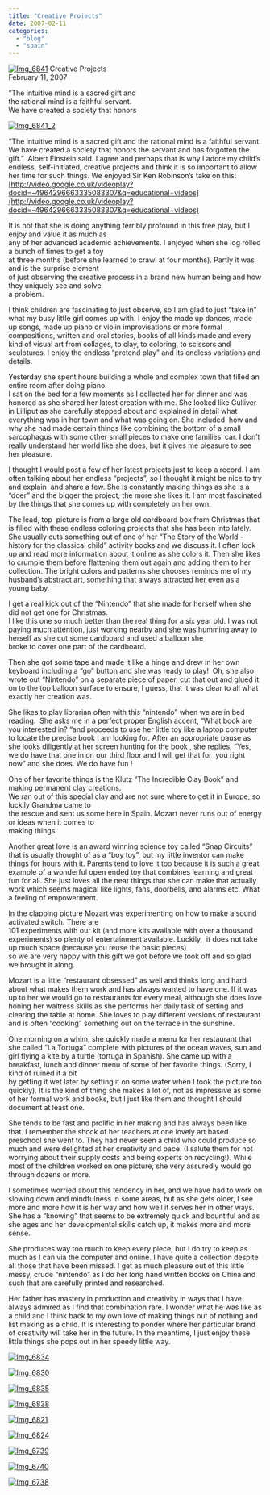 ```yaml
---
title: "Creative Projects"
date: 2007-02-11
categories: 
  - "blog"
  - "spain"
---
```


 [![Img_6841](https://pub-ac94b3f306b24c0dba4238943c97f2e1.r2.dev/2008/04/18/img_6841.png "Img_6841")](https://pub-ac94b3f306b24c0dba4238943c97f2e1.r2.dev/photos/uncategorized/2008/04/18/img_6841.png) Creative Projects  
February 11, 2007 [](http://video.google.co.uk/videoplay?docid=-4964296663335083307&q=educational+videos) 

“The intuitive mind is a sacred gift and  
the rational mind is a faithful servant.  
We have created a society that honors

<!--more-->

[![Img_6841_2](https://pub-ac94b3f306b24c0dba4238943c97f2e1.r2.dev/2008/04/18/img_6841_2.png "Img_6841_2")](https://pub-ac94b3f306b24c0dba4238943c97f2e1.r2.dev/photos/uncategorized/2008/04/18/img_6841_2.png)

“The intuitive mind is a sacred gift and the rational mind is a faithful servant. We have created a society that honors the servant and has forgotten the gift.”  Albert Einstein said. I agree and perhaps that is why I adore my child’s endless, self-initiated, creative projects and think it is so important to allow her time for such things. We enjoyed Sir Ken Robinson’s take on this:  
[http://video.google.co.uk/videoplay?docid=-4964296663335083307&q=educational+videos](http://video.google.co.uk/videoplay?docid=-4964296663335083307&q=educational+videos)

It is not that she is doing anything terribly profound in this free play, but I enjoy and value it as much as  
any of her advanced academic achievements. I enjoyed when she log rolled a bunch of times to get a toy  
at three months (before she learned to crawl at four months). Partly it was and is the surprise element  
of just observing the creative process in a brand new human being and how they uniquely see and solve  
a problem.

I think children are fascinating to just observe, so I am glad to just “take in” what my busy little girl comes up with. I enjoy the made up dances, made up songs, made up piano or violin improvisations or more formal compositions, written and oral stories, books of all kinds made and every kind of visual art from collages, to clay, to coloring, to scissors and sculptures. I enjoy the endless “pretend play” and its endless variations and details.

Yesterday she spent hours building a whole and complex town that filled an entire room after doing piano.  
I sat on the bed for a few moments as I collected her for dinner and was honored as she shared her latest creation with me. She looked like Gulliver in Lilliput as she carefully stepped about and explained in detail what everything was in her town and what was going on. She included  how and why she had made certain things like combining the bottom of a small sarcophagus with some other small pieces to make one families’ car. I don’t really understand her world like she does, but it gives me pleasure to see her pleasure.

I thought I would post a few of her latest projects just to keep a record. I am often talking about her endless “projects”, so I thought it might be nice to try and explain  and share a few. She is constantly making things as she is a “doer” and the bigger the project, the more she likes it. I am most fascinated  
by the things that she comes up with completely on her own.

The lead, top  picture is from a large old cardboard box from Christmas that is filled with these endless coloring projects that she has been into lately. She usually cuts something out of one of her “The Story of the World - history for the classical child” activity books and we discuss it. I often look up and read more information about it online as she colors it. Then she likes to crumple them before flattening them out again and adding them to her collection. The bright colors and patterns she chooses reminds me of my husband’s abstract art, something that always attracted her even as a young baby.

I get a real kick out of the “Nintendo” that she made for herself when she did not get one for Christmas.  
I like this one so much better than the real thing for a six year old. I was not paying much attention, just working nearby and she was humming away to herself as she cut some cardboard and used a balloon she  
broke to cover one part of the cardboard.

Then she got some tape and made it like a hinge and drew in her own keyboard including a “go” button and she was ready to play!  Oh, she also wrote out “Nintendo” on a separate piece of paper, cut that out and glued it on to the top balloon surface to ensure, I guess, that it was clear to all what exactly her creation was.

She likes to play librarian often with this “nintendo” when we are in bed reading.  She asks me in a perfect proper English accent, “What book are you interested in? “and proceeds to use her little toy like a laptop computer to locate the precise book I am looking for. After an appropriate pause as she looks diligently at her screen hunting for the book , she replies, “Yes, we do have that one in on our third floor and I will get that for  you right now” and she does. We do have fun !

One of her favorite things is the Klutz “The Incredible Clay Book” and making permanent clay creations.  
We ran out of this special clay and are not sure where to get it in Europe, so luckily Grandma came to  
the rescue and sent us some here in Spain. Mozart never runs out of energy or ideas when it comes to  
making things.

Another great love is an award winning science toy called “Snap Circuits” that is usually thought of as a “boy toy”, but my little inventor can make things for hours with it. Parents tend to love it too because it is such a great example of a wonderful open ended toy that combines learning and great fun for all. She just loves all the neat things that she can make that actually work which seems magical like lights, fans, doorbells, and alarms etc. What a feeling of empowerment.

In the clapping picture Mozart was experimenting on how to make a sound activated switch. There are  
101 experiments with our kit (and more kits available with over a thousand experiments) so plenty of entertainment available. Luckily,  it does not take up much space (because you reuse the basic pieces)  
so we are very happy with this gift we got before we took off and so glad we brought it along.

Mozart is a little “restaurant obsessed” as well and thinks long and hard about what makes them work and has always wanted to have one. If it was up to her we would go to restaurants for every meal, although she does love honing her waitress skills as she performs her daily task of setting and clearing the table at home. She loves to play different versions of restaurant and is often “cooking” something out on the terrace in the sunshine.

One morning on a whim, she quickly made a menu for her restaurant that she called “La Tortuga” complete with pictures of the ocean waves, sun and girl flying a kite by a turtle (tortuga in Spanish). She came up with a breakfast, lunch and dinner menu of some of her favorite things. (Sorry, I kind of ruined it a bit  
by getting it wet later by setting it on some water when I took the picture too quickly). It is the kind of thing she makes a lot of, not as impressive as some of her formal work and books, but I just like them and thought I should document at least one.

She tends to be fast and prolific in her making and has always been like that. I remember the shock of her teachers at one lovely art based preschool she went to. They had never seen a child who could produce so much and were delighted at her creativity and pace. (I salute them for not worrying about their supply costs and being experts on recycling!). While most of the children worked on one picture, she very assuredly would go through dozens or more.

I sometimes worried about this tendency in her, and we have had to work on slowing down and mindfulness in some areas, but as she gets older, I see more and more how it is her way and how well it serves her in other ways. She has a “knowing” that seems to be extremely quick and bountiful and as she ages and her developmental skills catch up, it makes more and more sense.

She produces way too much to keep every piece, but I do try to keep as much as I can via the computer and online. I have quite a collection despite all those that have been missed. I get as much pleasure out of this little messy, crude “nintendo” as I do her long hand written books on China and such that are carefully printed and researched.

Her father has mastery in production and creativity in ways that I have always admired as I find that combination rare. I wonder what he was like as a child and I think back to my own love of making things out of nothing and list making as a child. It is interesting to ponder where her particular brand of creativity will take her in the future. In the meantime, I just enjoy these little things she pops out in her speedy little way.

[![Img_6834](https://pub-ac94b3f306b24c0dba4238943c97f2e1.r2.dev/2008/04/18/img_6834.png "Img_6834")](https://pub-ac94b3f306b24c0dba4238943c97f2e1.r2.dev/photos/uncategorized/2008/04/18/img_6834.png)

[![Img_6830](https://pub-ac94b3f306b24c0dba4238943c97f2e1.r2.dev/2008/04/18/img_6830.png "Img_6830")](https://pub-ac94b3f306b24c0dba4238943c97f2e1.r2.dev/photos/uncategorized/2008/04/18/img_6830.png)

[![Img_6835](https://pub-ac94b3f306b24c0dba4238943c97f2e1.r2.dev/2008/04/18/img_6835.png "Img_6835")](https://pub-ac94b3f306b24c0dba4238943c97f2e1.r2.dev/photos/uncategorized/2008/04/18/img_6835.png)

[![Img_6838](https://pub-ac94b3f306b24c0dba4238943c97f2e1.r2.dev/2008/04/18/img_6838.png "Img_6838")](https://pub-ac94b3f306b24c0dba4238943c97f2e1.r2.dev/photos/uncategorized/2008/04/18/img_6838.png)

[![Img_6821](https://pub-ac94b3f306b24c0dba4238943c97f2e1.r2.dev/2008/04/18/img_6821.png "Img_6821")](https://pub-ac94b3f306b24c0dba4238943c97f2e1.r2.dev/photos/uncategorized/2008/04/18/img_6821.png)

[![Img_6824](https://pub-ac94b3f306b24c0dba4238943c97f2e1.r2.dev/2008/04/18/img_6824.png "Img_6824")](https://pub-ac94b3f306b24c0dba4238943c97f2e1.r2.dev/photos/uncategorized/2008/04/18/img_6824.png)

[![Img_6739](https://pub-ac94b3f306b24c0dba4238943c97f2e1.r2.dev/2008/04/18/img_6739.png "Img_6739")](https://pub-ac94b3f306b24c0dba4238943c97f2e1.r2.dev/photos/uncategorized/2008/04/18/img_6739.png)

[![Img_6740](https://pub-ac94b3f306b24c0dba4238943c97f2e1.r2.dev/2008/04/18/img_6740.png "Img_6740")](https://pub-ac94b3f306b24c0dba4238943c97f2e1.r2.dev/photos/uncategorized/2008/04/18/img_6740.png)

[![Img_6738](https://pub-ac94b3f306b24c0dba4238943c97f2e1.r2.dev/2008/04/18/img_6738.png "Img_6738")](https://pub-ac94b3f306b24c0dba4238943c97f2e1.r2.dev/photos/uncategorized/2008/04/18/img_6738.png)
